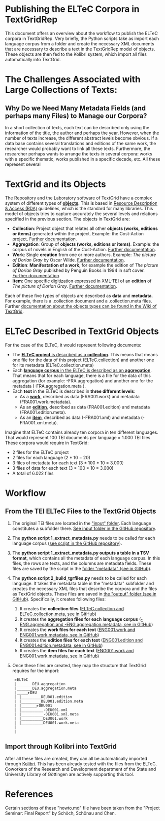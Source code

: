 # Publishing the ELTeC Corpora in TextGridRep

This document offers an overview about the workflow to publish the ELTeC corpora in TextGridRep. Very briefly, the Python scripts take as import each language corpus from a folder and create the necessary XML documents that are necessary to describe a text in the TextGridRep model of objects. These objects are then fed to the Kolibri system, which import all files automatically into TextGrid.

<!--todo: <img src="workflow.png" />-->

# The Challenges Associated with Large Collections of Texts:
## Why Do we Need Many Metadata Fields (and perhaps many Files) to Manage our Corpora?

In a short collection of texts, each text can be described only using the information of the title, the author and perhaps the year. However, when the number of texts increase, the different abstract levels become obvious. If a data base contains several translations and editions of the same work, the researcher would probably want to link all these texts. Furthermore, the researcher perhaps wants to arrange the texts in several corpora: works with a specific thematic, works published in a specific decade, etc. All these represent several

# TextGrid and its Objects
The Repository and the Laboratory software of TextGrid have a complex system of different types of <a href="https://wiki.de.dariah.eu/display/TextGrid/TextGrid+Objects">**objects**</a>. This is based in <a href="http://www.rda-rsc.org/content/rda_faq#1">Resource Description & Access (RDA)</a> guidelines, which is the standard for many libraries. This model of objects tries to capture accurately the several levels and relations specified in the previous section. The objects in TextGrid are:

- **Collection**: Project object that relates all other **objects (works, editions or items)** generated within the project. Example: the Cost-Action project. <a href="https://wiki.de.dariah.eu/display/TextGrid/Collections">Further documentation</a>.
- **Aggregation**: Group of **objects (works, editions or items)**. Example: the corpus of novels in English of the Cost-Action. <a href="https://wiki.de.dariah.eu/display/TextGrid/Collections">Further documentation</a>.
- **Work**: Single **creation** from one or more authors. Example: *The picture of Dorian Gray* by Oscar Wilde. <a href="https://wiki.de.dariah.eu/display/TextGrid/Works">Further documentation</a>.
- **Edition**: **Manifestation of a work**, for example the edition of *The picture of Dorian Gray* published by Penguin Books in 1994 in soft cover.  <a href="https://wiki.de.dariah.eu/display/TextGrid/Editions">Further documentation</a>.
- **Item**: One specific digitization expressed in XML-TEI of an **edition** of *The picture of Dorian Gray*. <a href="https://wiki.de.dariah.eu/display/TextGrid/Items">Further documentation</a>.

Each of these five types of objects are described as **data** and **metadata**. For example, there is a .collection document and a .collection.meta files. Further <a href="https://wiki.de.dariah.eu/display/TextGrid/TextGrid+Objects">documentation about the objects types can be found in the Wiki of TextGrid</a>.

# ELTeC Described in TextGrid Objects

For the case of the ELTeC, it would represent following documents:

- The <a href="https://github.com/dh-trier/DistantReading/tree/master/2020-June/templates">**ELTeC project** is described as a **collection**</a>. This means that means one file for the data of this project (ELTeC.collection) and another one for its metadata (ELTeC.collection.meta) 
- Each <a href="https://github.com/dh-trier/DistantReading/tree/master/2020-June/templates/CCC">**language corpus** in the ELTeC is described as an **aggregation**</a>. That means that for each language, there is a file for the data of this aggregation (for example: -FRA.aggregation) and another one for the metadata (-FRA.aggregation.meta ).
- Each **text** in the ELTeC is described in **three different levels**:
    - As a <a href="https://github.com/dh-trier/DistantReading/tree/master/2020-June/templates/CCC/LLL/LLLNNN">**work**</a>, described as data (FRA001.work) and metadata (FRA001.work.metadata).
    - As an <a href="https://github.com/dh-trier/DistantReading/tree/master/2020-June/templates/CCC/LLL">**edition**</a>, described as data (FRA001.edition) and metadata (FRA001.edition.meta).
    - As an <a href="https://github.com/dh-trier/DistantReading/tree/master/2020-June/templates/CCC/LLL/LLLNNN">**item**</a>, described as data (-FRA001.xml) and metadata (-FRA001.xml.meta).

Imagine that ELTeC contains already ten corpora in ten different languages. That would represent 100 TEI documents per language = 1.000 TEI files. These corpora would require in TextGrid:

- 2 files for the ELTeC project
- 2 files for each language (2 * 10 = 20)
- 3 files of metadata for each text (3 * 100 * 10 = 3.000)
- 3 files of data for each text (3 * 100 * 10 = 3.000)
- A total of 6.022 files

# Workflow

## From the TEI ELTeC Files to the TextGrid Objects

1. The original TEI files are located in the <a href="https://github.com/dh-trier/DistantReading/tree/master/2020-June/input">"input" folder</a>. Each language constitutes a subfolder there. <a href="https://github.com/dh-trier/DistantReading/tree/master/2020-June/input">See input folder in the GitHub repository</a>.
2. The **python script 1_extract_metadata.py** needs to be called for each language corpus (<a href="https://github.com/dh-trier/DistantReading/blob/master/2020-June/1_extract_metadata.py">see script in the GitHub repository</a>).
3. The **python script 1_extract_metadata.py outputs a table in a TSV format**, which contains all the metadata of each language corpus. In this files, the rows are texts, and the columns are metadata fields. These files are saved by the script in the <a href="https://github.com/dh-trier/DistantReading/tree/master/2020-June/metadata">folder "metadata" (see in GitHub)</a>.
4. The **python script 2_build_tgrfiles.py** needs to be called for each language. It takes the metadata table in the "metadata" subfolder and creates the necessary XML files that describe the corpora and the files as TextGrid objects. These files are saved in <a href="https://github.com/dh-trier/DistantReading/tree/master/2020-June/output">the "output" folder (see in GitHub)</a>. Specifically, it creates following files:
    1. It creates the **collection files** (<a href="https://github.com/dh-trier/DistantReading/tree/master/2020-June/output">ELTeC.collection and ELTeC.collection.meta, see in GitHub</a>)
    2. It creates the **aggregation files for each language corpus** (<a href="https://github.com/dh-trier/DistantReading/tree/master/2020-June/output">-ENG.aggregation and -ENG.aggregation.metadata, see in GitHub</a>)
    3. It creates the **work files for each text** (<a href="https://github.com/dh-trier/DistantReading/tree/master/2020-June/output/ELTeC/ENG/ENG001">ENG001.work and ENG001.work.metadata, see in GitHub</a>)
    4. It creates the **edition files for each text** (<a href="https://github.com/dh-trier/DistantReading/tree/master/2020-June/output/ELTeC/ENG/">ENG001.edition and ENG001.edition.metadata, see in GitHub</a>)
    5. It creates the **item files for each text** (<a href="https://github.com/dh-trier/DistantReading/tree/master/2020-June/output/ELTeC/ENG/ENG001">ENG001.work and ENG001.work.metadata, see in GitHub</a>)
5. Once these files are created, they map the structure that TextGrid requires for the import:

        ►ELTeC
        |_______DEU.aggregation
        |_______DEU.aggregation.meta
        |_____►DEU
        | |_________DEU001.edition
        | |_________DEU001.edition.meta
        | |_______►DEU001
        | |__________-DEU001.xml
        | |__________-DEU001.xml.meta
        | |__________DEU001.work
        | |__________DEU001.work.meta
        |
        |


## Import through Kolibri into TextGrid
After all these files are created, they can all be automatically imported through <a href="https://dev.textgridlab.org/doc/services/submodules/kolibri/kolibri-addon-textgrid-import/docs/import_and_configuration.html">Kolibri</a>. This has been already tested with the files from the ELTeC. Coworkers of the Research and Development department of the State and University Library of Göttingen are actively supporting this tool. 

# References
Certain sections of these "howto.md" file have been taken from the "Project Seminar: Final Report" by Schöch, Schönau and Chen.
